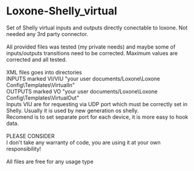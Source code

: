 # Loxone-Shelly_virtual
Set of Shelly virtual inputs and outputs directly conectable to loxone. Not needed any 3rd party connector.<br>
<br>
All provided files was tested (my private needs) and maybe some of inputs/outputs transitions need to be corrected. Maximum values are corrected and all tested.<br>
<br>
XML files goes into directories<br>
INPUTS marked VI/VIU "your user documents/Loxone\Loxone Config\Templates\VirtualIn"<br>
OUTPUTS marked VO "your user documents/Loxone\Loxone Config\Templates\VirtualOut"<br>
Inputs VIU are for requesting via UDP port which must be correctly set in Shelly. Usually it is used by new generation os shelly.<br>
Recomend is to set separate port for each device, it is more easy to hook data.<br>
<br>
PLEASE CONSIDER<br>
I don't take any warranty of code, you are using it at your own responsibility!<br>
<br>
All files are free for any usage type
